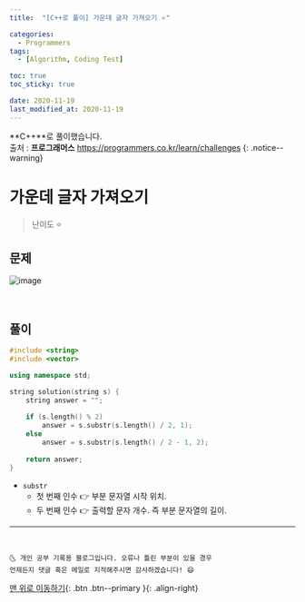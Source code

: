 ```yaml
---
title:  "[C++로 풀이] 가운데 글자 가져오기 ⭐" 

categories:
  - Programmers
tags:
  - [Algorithm, Coding Test]

toc: true
toc_sticky: true

date: 2020-11-19
last_modified_at: 2020-11-19
---
```

**C++**로 풀이했습니다.  
출처 : **프로그래머스** <https://programmers.co.kr/learn/challenges>
{: .notice--warning}

# 가운데 글자 가져오기

> 난이도 ⭐

## 문제

![image](https://user-images.githubusercontent.com/42318591/99638359-72cf3380-2a89-11eb-9b30-5903ee1dc66f.png)


<br>

## 풀이 

```cpp
#include <string>
#include <vector>

using namespace std;

string solution(string s) {
    string answer = "";
    
    if (s.length() % 2)
        answer = s.substr(s.length() / 2, 1);
    else
        answer = s.substr(s.length() / 2 - 1, 2);
    
    return answer;
}
```

- `substr` 
  - 첫 번째 인수 👉 부분 문자열 시작 위치.
  - 두 번째 인수 👉 출력할 문자 개수. 즉 부분 문자열의 길이.


***
<br>

    🌜 개인 공부 기록용 블로그입니다. 오류나 틀린 부분이 있을 경우 
    언제든지 댓글 혹은 메일로 지적해주시면 감사하겠습니다! 😄

[맨 위로 이동하기](#){: .btn .btn--primary }{: .align-right}